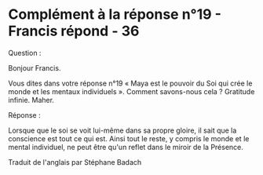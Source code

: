 #  Complément à la réponse n°19 - Francis répond - 36

Question :

Bonjour Francis.

Vous dites dans votre r&eacute;ponse n&deg;19 &laquo; Maya est le pouvoir du Soi qui cr&eacute;e le monde et les mentaux individuels &raquo;. Comment savons-nous cela ? Gratitude infinie. Maher.

R&eacute;ponse :

Lorsque que le soi se voit lui-m&ecirc;me dans sa propre gloire, il sait que la conscience est tout ce qui est. Ainsi tout le reste, y compris le monde et le mental individuel, ne peut &ecirc;tre qu'un reflet dans le miroir de la Pr&eacute;sence.

Traduit de l'anglais par St&eacute;phane Badach&nbsp;

